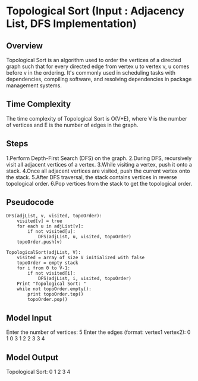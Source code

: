 # Topological Sort (Input : Adjacency List, DFS Implementation) 
## Overview
Topological Sort is an algorithm used to order the vertices of a directed graph such that for every directed edge from vertex u to vertex v, u comes before v in the ordering. It's commonly used in scheduling tasks with dependencies, compiling software, and resolving dependencies in package management systems.

## Time Complexity
The time complexity of Topological Sort is O(V+E), where V is the number of vertices and E is the number of edges in the graph.

## Steps
1.Perform Depth-First Search (DFS) on the graph.
2.During DFS, recursively visit all adjacent vertices of a vertex.
3.While visiting a vertex, push it onto a stack.
4.Once all adjacent vertices are visited, push the current vertex onto the stack.
5.After DFS traversal, the stack contains vertices in reverse topological order.
6.Pop vertices from the stack to get the topological order.

## Pseudocode 
```plaintext 
DFS(adjList, v, visited, topoOrder):
    visited[v] = true
    for each u in adjList[v]:
        if not visited[u]:
            DFS(adjList, u, visited, topoOrder)
    topoOrder.push(v)

TopologicalSort(adjList, V):
    visited = array of size V initialized with false
    topoOrder = empty stack
    for i from 0 to V-1:
        if not visited[i]:
            DFS(adjList, i, visited, topoOrder)
    Print "Topological Sort: "
    while not topoOrder.empty():
        print topoOrder.top()
        topoOrder.pop()
```

## Model Input 
Enter the number of vertices: 5
Enter the edges (format: vertex1 vertex2):
0 1
0 3
1 2
2 3
3 4

## Model Output 
Topological Sort: 0 1 2 3 4
